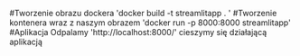#Tworzenie obrazu dockera 
'docker build -t streamlitapp . '
#Tworzenie kontenera wraz z naszym obrazem
'docker run -p 8000:8000 streamlitapp'
#Aplikacja
Odpalamy 'http://localhost:8000/' cieszymy się działającą aplikacją 
